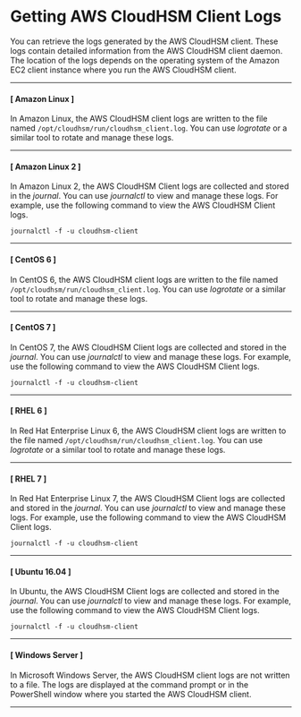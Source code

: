 # Getting AWS CloudHSM Client Logs<a name="hsm-client-logs"></a>

You can retrieve the logs generated by the AWS CloudHSM client\. These logs contain detailed information from the AWS CloudHSM client daemon\. The location of the logs depends on the operating system of the Amazon EC2 client instance where you run the AWS CloudHSM client\.

------
#### [ Amazon Linux ]

In Amazon Linux, the AWS CloudHSM client logs are written to the file named `/opt/cloudhsm/run/cloudhsm_client.log`\. You can use *logrotate* or a similar tool to rotate and manage these logs\.

------
#### [ Amazon Linux 2 ]

In Amazon Linux 2, the AWS CloudHSM Client logs are collected and stored in the *journal*\. You can use *journalctl* to view and manage these logs\. For example, use the following command to view the AWS CloudHSM Client logs\.

```
journalctl -f -u cloudhsm-client
```

------
#### [ CentOS 6 ]

In CentOS 6, the AWS CloudHSM client logs are written to the file named `/opt/cloudhsm/run/cloudhsm_client.log`\. You can use *logrotate* or a similar tool to rotate and manage these logs\.

------
#### [ CentOS 7 ]

In CentOS 7, the AWS CloudHSM Client logs are collected and stored in the *journal*\. You can use *journalctl* to view and manage these logs\. For example, use the following command to view the AWS CloudHSM Client logs\.

```
journalctl -f -u cloudhsm-client
```

------
#### [ RHEL 6 ]

In Red Hat Enterprise Linux 6, the AWS CloudHSM client logs are written to the file named `/opt/cloudhsm/run/cloudhsm_client.log`\. You can use *logrotate* or a similar tool to rotate and manage these logs\.

------
#### [ RHEL 7 ]

In Red Hat Enterprise Linux 7, the AWS CloudHSM Client logs are collected and stored in the *journal*\. You can use *journalctl* to view and manage these logs\. For example, use the following command to view the AWS CloudHSM Client logs\.

```
journalctl -f -u cloudhsm-client
```

------
#### [ Ubuntu 16\.04 ]

In Ubuntu, the AWS CloudHSM Client logs are collected and stored in the *journal*\. You can use *journalctl* to view and manage these logs\. For example, use the following command to view the AWS CloudHSM Client logs\.

```
journalctl -f -u cloudhsm-client
```

------
#### [ Windows Server ]

In Microsoft Windows Server, the AWS CloudHSM client logs are not written to a file\. The logs are displayed at the command prompt or in the PowerShell window where you started the AWS CloudHSM client\.

------